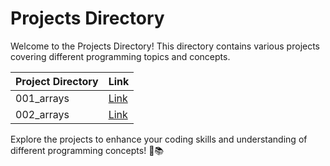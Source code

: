 # Projects Directory

Welcome to the Projects Directory! This directory contains various projects covering different programming topics and concepts.

| Project Directory | Link |
|-------------------|------|
| 001_arrays        | [Link](./001_arrays) |
| 002_arrays        | [Link](./002_arrays) |

Explore the projects to enhance your coding skills and understanding of different programming concepts! 🚀📚
